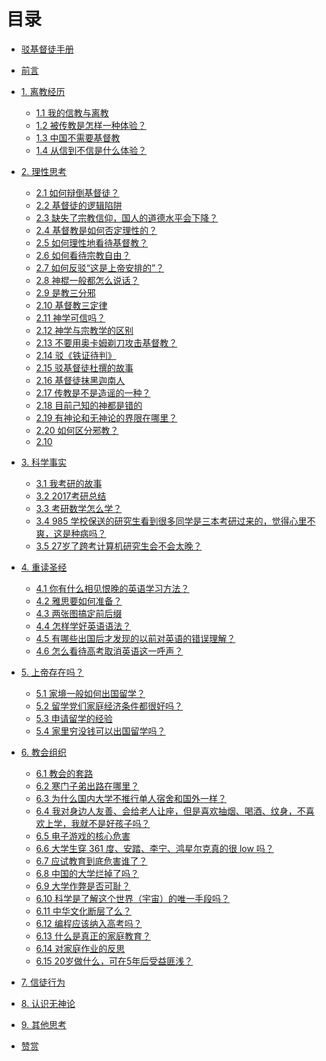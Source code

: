 # 目录

* [驳基督徒手册](https://exchristian.github.io)


* [前言](README.md)
* [1. 离教经历]()
    * [1.1 我的信教与离教](chapter1/1.1.md)
    * [1.2 被传教是怎样一种体验？](chapter1/1.2.md)
    * [1.3 中国不需要基督教](chapter1/1.3.md)
    * [1.4 从信到不信是什么体验？](chapter1/1.4.md)

* [2. 理性思考]()
    * [2.1 如何辩倒基督徒？](chapter2/2.1.md)
    * [2.2 基督徒的逻辑陷阱](chapter2/2.2.md)
    * [2.3 缺失了宗教信仰，国人的道德水平会下降？](chapter2/2.3.md)
    * [2.4 基督教是如何否定理性的？](chapter2/2.4.md)
    * [2.5 如何理性地看待基督教？](chapter2/2.5.md)
    * [2.6 如何看待宗教自由？](chapter2/2.6.md)
    * [2.7 如何反驳“这是上帝安排的”？](chapter2/2.7.md)
    * [2.8 神棍一般都怎么说话？](chapter2/2.8.md)
    * [2.9 是教三分邪](chapter2/2.9.md)
    * [2.10 基督教三定律](chapter2/2.10.md)
    * [2.11 神学可信吗？](chapter2/2.11.md)
    * [2.12 神学与宗教学的区别](chapter2/2.12.md)
    * [2.13 不要用奥卡姆剃刀攻击基督教？](chapter2/2.13.md)
    * [2.14 驳《铁证待判》](chapter2/2.14.md)
    * [2.15 驳基督徒杜撰的故事](chapter2/2.15.md)
    * [2.16 基督徒抹黑迦南人](chapter2/2.16.md)
    * [2.17 传教是不是造谣的一种？](chapter2/2.17.md)
    * [2.18 目前己知的神都是错的](chapter2/2.18.md)
    * [2.19 有神论和无神论的界限在哪里？](chapter2/2.19.md)
    * [2.20 如何区分邪教？](chapter2/2.20.md)
    * [2.10 ](chapter2/2.10.md)

* [3. 科学事实]()
    * [3.1 我考研的故事](chapter3/3.1.md)
    * [3.2 2017考研总结](chapter3/3.2.md)
    * [3.3 考研数学怎么学？](chapter3/3.3.md)
    * [3.4 985 学校保送的研究生看到很多同学是三本考研过来的，觉得心里不爽，这是种病吗？](chapter3/3.4.md)
    * [3.5 27岁了跨考计算机研究生会不会太晚？](chapter3/3.5.md)

* [4. 重读圣经]()
    * [4.1 你有什么相见恨晚的英语学习方法？](chapter4/4.1.md)
    * [4.2 雅思要如何准备？](chapter4/4.2.md)
    * [4.3 两张图搞定前后缀](chapter4/4.3.md)
    * [4.4 怎样学好英语语法？](chapter4/4.4.md)
    * [4.5 有哪些出国后才发现的以前对英语的错误理解？](chapter4/4.5.md)
    * [4.6 怎么看待高考取消英语这一呼声？](chapter4/4.6.md)

* [5. 上帝存在吗？]()
    * [5.1 家境一般如何出国留学？](chapter5/5.1.md)
    * [5.2 留学党们家庭经济条件都很好吗？](chapter5/5.2.md)
    * [5.3 申请留学的经验](chapter5/5.3.md)
    * [5.4 家里穷没钱可以出国留学吗？](chapter5/5.4.md)

* [6. 教会组织]()
    * [6.1 教会的套路](chapter6/6.1.md)
    * [6.2 寒门子弟出路在哪里？](chapter6/6.2.md)
    * [6.3 为什么国内大学不推行单人宿舍和国外一样？](chapter6/6.4.md)
    * [6.4 我对身边人友善、会给老人让座，但是喜欢抽烟、喝酒、纹身，不喜欢上学，我就不是好孩子吗？](chapter6/6.5.md)
    * [6.5 电子游戏的核心危害](chapter6/6.6.md)
    * [6.6 大学生穿 361 度、安踏、李宁、鸿星尔克真的很 low 吗？](chapter6/6.7.md)
    * [6.7 应试教育到底危害谁了？](chapter6/6.8.md)
    * [6.8 中国的大学烂掉了吗？](chapter6/6.9.md)
    * [6.9 大学作弊是否可耻？](chapter6/6.10.md)
    * [6.10 科学是了解这个世界（宇宙）的唯一手段吗？](chapter6/6.11.md)
    * [6.11 中华文化断层了么？](chapter6/6.12.md)
    * [6.12 编程应该纳入高考吗？](chapter6/6.13.md)
    * [6.13 什么是真正的家庭教育？](chapter6/6.14.md)
    * [6.14 对家庭作业的反思](chapter6/6.15.md)
    * [6.15 20岁做什么，可在5年后受益匪浅？](chapter6/6.16.md)

* [7. 信徒行为]()

* [8. 认识无神论]()


* [9. 其他思考]()

* [赞赏](reward.md)


